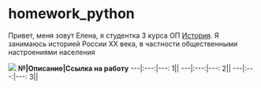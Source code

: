 # homework_python
Привет, меня зовут Елена, я студентка 3 курса ОП [История](https://www.hse.ru/ba/hist/). Я занимаюсь историей России XX века, в частности общественными настроениями населения 


![](https://cs5.pikabu.ru/post_img/2015/06/29/11/1435601638_460139212.jpg)
**№|Описание|Ссылка на работу**
---|:---:|---:
1||
---|:---:|---:
2||
---|:---:|---:
3||
